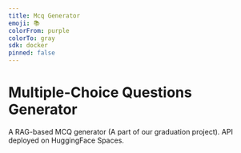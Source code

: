 ```yaml
---
title: Mcq Generator
emoji: 📚
colorFrom: purple
colorTo: gray
sdk: docker
pinned: false
---
```


# Multiple-Choice Questions Generator

A RAG-based MCQ generator (A part of our graduation project). API deployed on HuggingFace Spaces.

